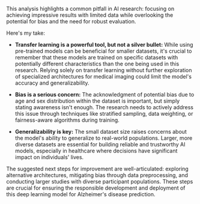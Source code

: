 This analysis highlights a common pitfall in AI research: focusing on achieving impressive results with limited data while overlooking the potential for bias and the need for robust evaluation. 

Here's my take:

* **Transfer learning is a powerful tool, but not a silver bullet:** While using pre-trained models can be beneficial for smaller datasets, it's crucial to remember that these models are trained on specific datasets with potentially different characteristics than the one being used in this research. Relying solely on transfer learning without further exploration of specialized architectures for medical imaging could limit the model's accuracy and generalizability.

* **Bias is a serious concern:** The acknowledgment of potential bias due to age and sex distribution within the dataset is important, but simply stating awareness isn't enough.  The research needs to actively address this issue through techniques like stratified sampling, data weighting, or fairness-aware algorithms during training. 

* **Generalizability is key:** The small dataset size raises concerns about the model's ability to generalize to real-world populations. Larger, more diverse datasets are essential for building reliable and trustworthy AI models, especially in healthcare where decisions have significant impact on individuals' lives.


The suggested next steps for improvement are well-articulated: exploring alternative architectures, mitigating bias through data preprocessing, and conducting larger studies with diverse participant populations. These steps are crucial for ensuring the responsible development and deployment of this deep learning model for Alzheimer's disease prediction. 
